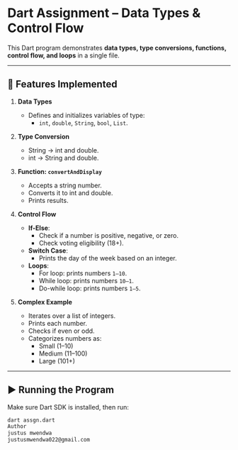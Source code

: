# Dart Assignment – Data Types & Control Flow

This Dart program demonstrates **data types, type conversions, functions, control flow, and loops** in a single file.

---

## 📌 Features Implemented

1. **Data Types**
   - Defines and initializes variables of type:
     - `int`, `double`, `String`, `bool`, `List`.

2. **Type Conversion**
   - String → int and double.
   - int → String and double.

3. **Function: `convertAndDisplay`**
   - Accepts a string number.
   - Converts it to int and double.
   - Prints results.

4. **Control Flow**
   - **If-Else**:
     - Check if a number is positive, negative, or zero.
     - Check voting eligibility (18+).
   - **Switch Case**:
     - Prints the day of the week based on an integer.
   - **Loops**:
     - For loop: prints numbers `1–10`.
     - While loop: prints numbers `10–1`.
     - Do-while loop: prints numbers `1–5`.

5. **Complex Example**
   - Iterates over a list of integers.
   - Prints each number.
   - Checks if even or odd.
   - Categorizes numbers as:
     - Small (1–10)
     - Medium (11–100)
     - Large (101+)

---

## ▶️ Running the Program

Make sure Dart SDK is installed, then run:

```bash
dart assgn.dart
Author
justus mwendwa
justusmwendwa022@gmail.com
